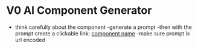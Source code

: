 # V0 AI Component Generator

- think carefully about the component
  -generate a prompt
  -then with the prompt create a clickable link: [component name](https://v0.dev/chat?q={prompt})
  -make sure prompt is url encoded
